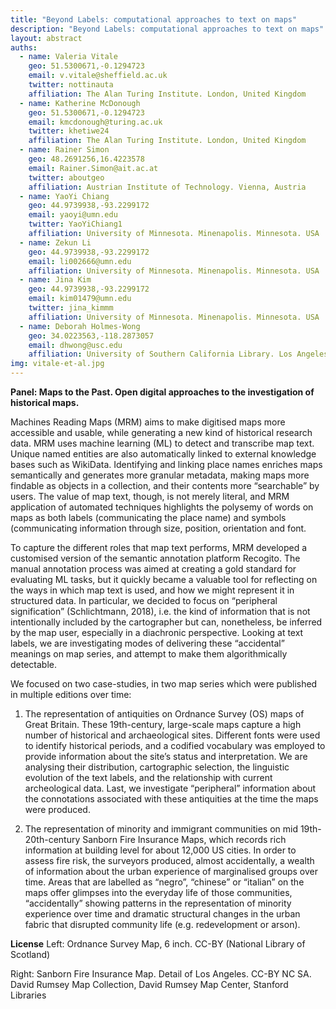 ```yaml
---
title: "Beyond Labels: computational approaches to text on maps"
description: "Beyond Labels: computational approaches to text on maps"
layout: abstract
auths:
  - name: Valeria Vitale
    geo: 51.5300671,-0.1294723
    email: v.vitale@sheffield.ac.uk
    twitter: nottinauta
    affiliation: The Alan Turing Institute. London, United Kingdom
  - name: Katherine McDonough
    geo: 51.5300671,-0.1294723
    email: kmcdonough@turing.ac.uk
    twitter: khetiwe24
    affiliation: The Alan Turing Institute. London, United Kingdom
  - name: Rainer Simon
    geo: 48.2691256,16.4223578
    email: Rainer.Simon@ait.ac.at
    twitter: aboutgeo
    affiliation: Austrian Institute of Technology. Vienna, Austria
  - name: YaoYi Chiang
    geo: 44.9739938,-93.2299172
    email: yaoyi@umn.edu
    twitter: YaoYiChiang1
    affiliation: University of Minnesota. Minenapolis. Minnesota. USA
  - name: Zekun Li
    geo: 44.9739938,-93.2299172
    email: li002666@umn.edu
    affiliation: University of Minnesota. Minenapolis. Minnesota. USA
  - name: Jina Kim
    geo: 44.9739938,-93.2299172
    email: kim01479@umn.edu
    twitter: jina_kimmm
    affiliation: University of Minnesota. Minenapolis. Minnesota. USA
  - name: Deborah Holmes-Wong
    geo: 34.0223563,-118.2873057
    email: dhwong@usc.edu
    affiliation: University of Southern California Library. Los Angeles. California. USA
img: vitale-et-al.jpg
---
```



**Panel: Maps to the Past. Open digital approaches to the investigation of historical maps.**


Machines Reading Maps (MRM) aims to make digitised maps more accessible and usable, while generating a new kind of historical research data. MRM uses machine learning (ML) to detect and transcribe map text. Unique named entities are also automatically linked to external knowledge bases such as WikiData. Identifying and linking place names enriches maps semantically and generates more granular metadata, making maps more findable as objects in a collection, and their contents more “searchable” by users. The value of map text, though, is not merely literal, and MRM application of automated techniques highlights the polysemy of words on maps as both labels (communicating the place name) and symbols (communicating information through size, position, orientation and font.

To capture the different roles that map text performs, MRM developed a customised version of the semantic annotation platform Recogito. The manual annotation process was aimed at creating a gold standard for evaluating ML tasks, but it quickly became a valuable tool for reflecting on the ways in which map text is used, and how we might represent it in structured data. In particular, we decided to focus on “peripheral signification” (Schlichtmann, 2018), i.e. the kind of information that is not intentionally included by the cartographer but can, nonetheless, be inferred by the map user, especially in a diachronic perspective. Looking at text labels, we are investigating modes of delivering these “accidental” meanings on map series, and attempt to make them algorithmically detectable.


We focused on two case-studies, in two map series which were published in multiple editions over time:

1.  The representation of antiquities on Ordnance Survey (OS) maps of Great Britain. These 19th-century, large-scale maps capture a high number of historical and archaeological sites. Different fonts were used to identify historical periods, and a codified vocabulary was employed to provide information about the site’s status and interpretation. We are analysing their distribution, cartographic selection, the linguistic evolution of the text labels, and the relationship with current archeological data. Last, we investigate “peripheral” information about the connotations associated with these antiquities at the time the maps were produced.
    
2.  The representation of minority and immigrant communities on mid 19th-20th-century Sanborn Fire Insurance Maps, which records rich information at building level for about 12,000 US cities. In order to assess fire risk, the surveyors produced, almost accidentally, a wealth of information about the urban experience of marginalised groups over time. Areas that are labelled as “negro”, “chinese” or “italian” on the maps offer glimpses into the everyday life of those communities, “accidentally” showing patterns in the representation of minority experience over time and dramatic structural changes in the urban fabric that disrupted community life (e.g. redevelopment or arson).

**License**
Left: Ordnance Survey Map, 6 inch. CC-BY (National Library of Scotland)

Right: Sanborn Fire Insurance Map. Detail of Los Angeles. CC-BY NC SA. David Rumsey Map Collection, David Rumsey Map Center, Stanford Libraries